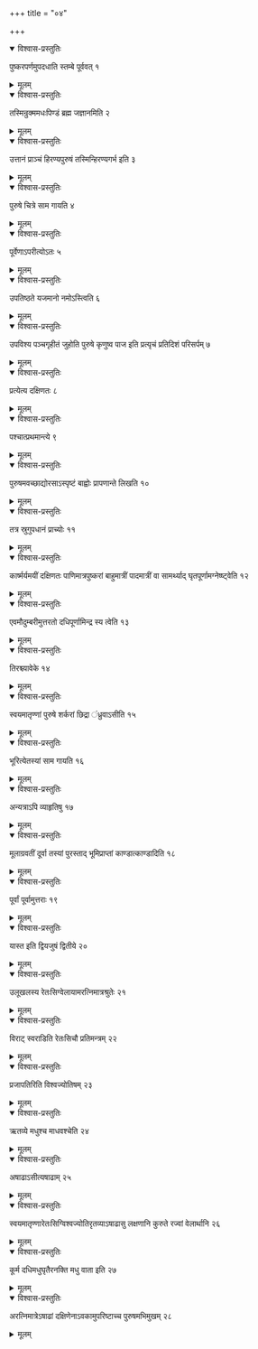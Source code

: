 +++
title = "०४"

+++


<details open><summary>विश्वास-प्रस्तुतिः</summary>

पुष्करपर्णमुपदधाति स्तम्बे पूर्ववत् १
</details>

<details><summary>मूलम्</summary>

पुष्करपर्णमुपदधाति स्तम्बे पूर्ववत् १
</details>


<details open><summary>विश्वास-प्रस्तुतिः</summary>

तस्मिन्रुक्ममधःपिण्डं ब्रह्म जज्ञानमिति २
</details>

<details><summary>मूलम्</summary>

तस्मिन्रुक्ममधःपिण्डं ब्रह्म जज्ञानमिति २
</details>


<details open><summary>विश्वास-प्रस्तुतिः</summary>

उत्तानं प्राञ्चं हिरण्यपुरुषं तस्मिन्हिरण्यगर्भ इति ३
</details>

<details><summary>मूलम्</summary>

उत्तानं प्राञ्चं हिरण्यपुरुषं तस्मिन्हिरण्यगर्भ इति ३
</details>


<details open><summary>विश्वास-प्रस्तुतिः</summary>

पुरुषे चित्रे साम गायति ४
</details>

<details><summary>मूलम्</summary>

पुरुषे चित्रे साम गायति ४
</details>


<details open><summary>विश्वास-प्रस्तुतिः</summary>

पूर्वेणाऽपरीत्योऽतः ५
</details>

<details><summary>मूलम्</summary>

पूर्वेणाऽपरीत्योऽतः ५
</details>


<details open><summary>विश्वास-प्रस्तुतिः</summary>

उपतिष्ठते यजमानो नमोऽस्त्विति ६
</details>

<details><summary>मूलम्</summary>

उपतिष्ठते यजमानो नमोऽस्त्विति ६
</details>


<details open><summary>विश्वास-प्रस्तुतिः</summary>

उपविश्य पञ्चगृहीतं जुहोति पुरुषे कृणुष्व पाज इति प्रत्यृचं प्रतिदिशं परिसर्पम् ७
</details>

<details><summary>मूलम्</summary>

उपविश्य पञ्चगृहीतं जुहोति पुरुषे कृणुष्व पाज इति प्रत्यृचं प्रतिदिशं परिसर्पम् ७
</details>


<details open><summary>विश्वास-प्रस्तुतिः</summary>

प्रत्येत्य दक्षिणतः ८
</details>

<details><summary>मूलम्</summary>

प्रत्येत्य दक्षिणतः ८
</details>


<details open><summary>विश्वास-प्रस्तुतिः</summary>

पश्चात्प्रथमान्त्ये ९
</details>

<details><summary>मूलम्</summary>

पश्चात्प्रथमान्त्ये ९
</details>


<details open><summary>विश्वास-प्रस्तुतिः</summary>

पुरुषमवच्छाद्योरसाऽस्पृष्टं बाह्वोः प्रापणान्ते लिखति १०
</details>

<details><summary>मूलम्</summary>

पुरुषमवच्छाद्योरसाऽस्पृष्टं बाह्वोः प्रापणान्ते लिखति १०
</details>


<details open><summary>विश्वास-प्रस्तुतिः</summary>

तत्र स्रुगुपधानं प्राच्योः ११
</details>

<details><summary>मूलम्</summary>

तत्र स्रुगुपधानं प्राच्योः ११
</details>


<details open><summary>विश्वास-प्रस्तुतिः</summary>

कार्ष्मर्यमयीं दक्षिणतः पाणिमात्रपुष्करां बाहुमात्रीं पादमात्रीं वा सामर्थ्याद् घृतपूर्णामग्नेष्ष्ट्वेति १२
</details>

<details><summary>मूलम्</summary>

कार्ष्मर्यमयीं दक्षिणतः पाणिमात्रपुष्करां बाहुमात्रीं पादमात्रीं वा सामर्थ्याद् घृतपूर्णामग्नेष्ष्ट्वेति १२
</details>


<details open><summary>विश्वास-प्रस्तुतिः</summary>

एवमौदुम्बरीमुत्तरतो दधिपूर्णामिन्द्र स्य त्वेति १३
</details>

<details><summary>मूलम्</summary>

एवमौदुम्बरीमुत्तरतो दधिपूर्णामिन्द्र स्य त्वेति १३
</details>


<details open><summary>विश्वास-प्रस्तुतिः</summary>

तिरश्च्यावेके १४
</details>

<details><summary>मूलम्</summary>

तिरश्च्यावेके १४
</details>


<details open><summary>विश्वास-प्रस्तुतिः</summary>

स्वयमातृण्णां पुरुषे शर्करां छिद्रा ंध्रुवाऽसीति १५
</details>

<details><summary>मूलम्</summary>

स्वयमातृण्णां पुरुषे शर्करां छिद्रा ंध्रुवाऽसीति १५
</details>


<details open><summary>विश्वास-प्रस्तुतिः</summary>

भूरित्येतस्यां साम गायति १६
</details>

<details><summary>मूलम्</summary>

भूरित्येतस्यां साम गायति १६
</details>


<details open><summary>विश्वास-प्रस्तुतिः</summary>

अन्यत्राऽपि व्याहृतिषु १७
</details>

<details><summary>मूलम्</summary>

अन्यत्राऽपि व्याहृतिषु १७
</details>


<details open><summary>विश्वास-प्रस्तुतिः</summary>

मूलाग्रवतीं दूर्वा तस्यां पुरस्ताद् भूमिप्राप्तां काण्डात्काण्डादिति १८
</details>

<details><summary>मूलम्</summary>

मूलाग्रवतीं दूर्वा तस्यां पुरस्ताद् भूमिप्राप्तां काण्डात्काण्डादिति १८
</details>


<details open><summary>विश्वास-प्रस्तुतिः</summary>

पूर्वां पूर्वामुत्तराः १९
</details>

<details><summary>मूलम्</summary>

पूर्वां पूर्वामुत्तराः १९
</details>


<details open><summary>विश्वास-प्रस्तुतिः</summary>

यास्त इति द्वियजुषं द्वितीये २०
</details>

<details><summary>मूलम्</summary>

यास्त इति द्वियजुषं द्वितीये २०
</details>


<details open><summary>विश्वास-प्रस्तुतिः</summary>

उलूखलस्य रेतःसिग्वेलायामरत्निमात्रश्रुतेः २१
</details>

<details><summary>मूलम्</summary>

उलूखलस्य रेतःसिग्वेलायामरत्निमात्रश्रुतेः २१
</details>


<details open><summary>विश्वास-प्रस्तुतिः</summary>

विराट् स्वराडिति रेतःसिचौ प्रतिमन्त्रम् २२
</details>

<details><summary>मूलम्</summary>

विराट् स्वराडिति रेतःसिचौ प्रतिमन्त्रम् २२
</details>


<details open><summary>विश्वास-प्रस्तुतिः</summary>

प्रजापतिरिति विश्वज्योतिषम् २३
</details>

<details><summary>मूलम्</summary>

प्रजापतिरिति विश्वज्योतिषम् २३
</details>


<details open><summary>विश्वास-प्रस्तुतिः</summary>

ऋतव्ये मधुश्च माधवश्चेति २४
</details>

<details><summary>मूलम्</summary>

ऋतव्ये मधुश्च माधवश्चेति २४
</details>


<details open><summary>विश्वास-प्रस्तुतिः</summary>

अषाढाऽसीत्यषाढाम् २५
</details>

<details><summary>मूलम्</summary>

अषाढाऽसीत्यषाढाम् २५
</details>


<details open><summary>विश्वास-प्रस्तुतिः</summary>

स्वयमातृण्णारेतःसिग्विश्वज्योतिरृतव्याऽषाढासु लक्षणानि कुरुते रज्वां वेलार्थानि २६
</details>

<details><summary>मूलम्</summary>

स्वयमातृण्णारेतःसिग्विश्वज्योतिरृतव्याऽषाढासु लक्षणानि कुरुते रज्वां वेलार्थानि २६
</details>


<details open><summary>विश्वास-प्रस्तुतिः</summary>

कूर्म दधिमधुघृतैरनक्ति मधु वाता इति २७
</details>

<details><summary>मूलम्</summary>

कूर्म दधिमधुघृतैरनक्ति मधु वाता इति २७
</details>


<details open><summary>विश्वास-प्रस्तुतिः</summary>

अरत्निमात्रेऽषाढां दक्षिणेनाऽवकामुपरिष्टाच्च पुरुषमभिमुखम् २८
</details>

<details><summary>मूलम्</summary>

अरत्निमात्रेऽषाढां दक्षिणेनाऽवकामुपरिष्टाच्च पुरुषमभिमुखम् २८
</details>
